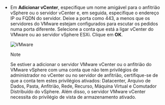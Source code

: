 * Em **Adicionar vCenter**, especifique um nome amigável para o anfitrião vSphere ou o servidor vCenter e, em seguida, especifique o endereço IP ou FQDN do servidor. Deixe a porta como 443, a menos que os servidores do VMware estejam configurados para escutar os pedidos numa porta diferente. Selecione a conta que está a ligar vCenter do VMware ou ao servidor vSphere ESXi. Clique em **OK**.

    ![VMware](./media/site-recovery-add-vcenter/vmware-server.png)

   > [!NOTE]
   > Se estiver a adicionar o servidor VMware vCenter ou o anfitrião do VMware vSphere com uma conta que não tem privilégios de administrador no vCenter ou no servidor de anfitrião, certifique-se de que a conta tem estes privilégios ativados: Datacenter, Arquivo de Dados, Pasta, Anfitrião, Rede, Recurso, Máquina Virtual e Comutador Distribuído do vSphere. Além disso, o servidor VMware vCenter necessita do privilégio de vista de armazenamento ativado.


<!--HONumber=Feb17_HO2-->


